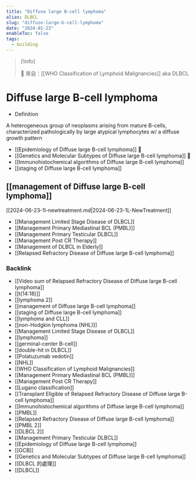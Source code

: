 ```yaml
---
title: "Diffuse large B-cell lymphoma"
alias: DLBCL
slug: "diffuse-large-b-cell-lymphoma"
date: "2024-01-23"
enableToc: false
tags:
  - building
---
```


> [!info]
>
> 🌱 來自：[[WHO Classification of Lymphoid Malignancies]]
> aka DLBCL

# Diffuse large B-cell lymphoma

- Definition

A heterogeneous group of neoplasms arising from mature B-cells, characterized pathologically by large atypical lymphocytes w/ a diffuse growth pattern

- [[Epidemiology of Diffuse large B-cell lymphoma]] 󰒖
- [[Genetics and Molecular Subtypes of Diffuse large B-cell lymphoma]] 󰒗
- [[Immunohistochemical algorithms of Diffuse large B-cell lymphoma]]
- [[staging of Diffuse large B-cell lymphoma]]

## [[management of Diffuse large B-cell lymphoma]]

[[2024-06-23-1l-newtreatment.md|2024-06-23-1L-NewTreatment]]

- [[Management Limited Stage Disease of DLBCL]]
- [[Management Primary Mediastinal BCL (PMBL)]]
- [[Management Primary Testicular DLBCL]]
- [[Management Post CR Therapy]]
- [[Management of DLBCL in Elderly]]
- [[Relapsed Refractory Disease of Diffuse large B-cell lymphoma]]

### Backlink

- [[Video sum of Relapsed Refractory Disease of Diffuse large B-cell lymphoma]]
- [[t(14:18)]]
- [[lymphoma 2]]
- [[management of Diffuse large B-cell lymphoma]]
- [[staging of Diffuse large B-cell lymphoma]]
- [[lymphoma and CLL]]
- [[non-Hodgkin lymphoma (NHL)]]
- [[Management Limited Stage Disease of DLBCL]]
- [[lymphoma]]
- [[germinal-center B-cell]]
- [[double-hit in DLBCL]]
- [[Polatuzumab vedotin]]
- [[NHL]]
- [[WHO Classification of Lymphoid Malignancies]]
- [[Management Primary Mediastinal BCL (PMBL)]]
- [[Management Post CR Therapy]]
- [[Lugano classification]]
- [[Transplant Eligible of Relapsed Refractory Disease of Diffuse large B-cell lymphoma]]
- [[Immunohistochemical algorithms of Diffuse large B-cell lymphoma]]
- [[PMBL]]
- [[Relapsed Refractory Disease of Diffuse large B-cell lymphoma]]
- [[PMBL 2]]
- [[DLBCL 2]]
- [[Management Primary Testicular DLBCL]]
- [[Epidemiology of Diffuse large B-cell lymphoma]]
- [[GCB]]
- [[Genetics and Molecular Subtypes of Diffuse large B-cell lymphoma]]
- [[DLBCL 的處理]]
- [[DLBCL]]
